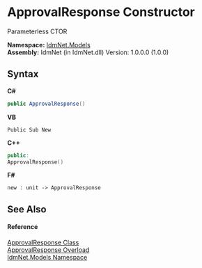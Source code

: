 # ApprovalResponse Constructor 
 

Parameterless CTOR

**Namespace:**&nbsp;<a href="N_IdmNet_Models">IdmNet.Models</a><br />**Assembly:**&nbsp;IdmNet (in IdmNet.dll) Version: 1.0.0.0 (1.0.0)

## Syntax

**C#**<br />
``` C#
public ApprovalResponse()
```

**VB**<br />
``` VB
Public Sub New
```

**C++**<br />
``` C++
public:
ApprovalResponse()
```

**F#**<br />
``` F#
new : unit -> ApprovalResponse
```


## See Also


#### Reference
<a href="T_IdmNet_Models_ApprovalResponse">ApprovalResponse Class</a><br /><a href="Overload_IdmNet_Models_ApprovalResponse__ctor">ApprovalResponse Overload</a><br /><a href="N_IdmNet_Models">IdmNet.Models Namespace</a><br />